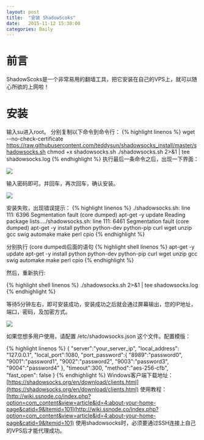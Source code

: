 ```yaml
---
layout: post
title:  "安装 ShadowScoks"
date:   2015-11-12 15:30:00
categories: Daily
---
```

# 前言 #
ShadowScoks是一个非常易用的翻墙工具，把它安装在自己的VPS上，就可以随心所欲的上网啦！
# 安装 #
输入su进入root。
分别复制以下命令到命令行：
{% highlight linenos %}
wget --no-check-certificate https://raw.githubusercontent.com/teddysun/shadowsocks_install/master/shadowsocks.sh
chmod +x shadowsocks.sh
./shadowsocks.sh 2>&1 | tee shadowsocks.log
{% endhighlight %}
执行最后一条命令之后，出现一下界面：

![](https://raw.githubusercontent.com/maplecumt/maplecumt.github.io/master/images/2015-11-12-shadowsocks/ss1.png)

输入密码即可。并回车，再次回车，确认安装。

![](https://raw.githubusercontent.com/maplecumt/maplecumt.github.io/master/images/2015-11-12-shadowsocks/ss3.png)

安装失败，出现错误提示：
{% highlight linenos %}
./shadowsocks.sh: line 111:  6396 Segmentation fault      (core dumped) apt-get -y update
Reading package lists..../shadowsocks.sh: line 111:  6461 Segmentation fault      (core dumped) apt-get -y install python python-dev python-pip curl wget unzip gcc swig automake make perl cpio
{% endhighlight %}

分别执行 (core dumped)后面的语句
{% highlight shell linenos %}
apt-get -y update
apt-get -y install python python-dev python-pip curl wget unzip gcc swig automake make perl cpio
{% endhighlight %}

然后，重新执行:

{% highlight shell linenos %}
./shadowsocks.sh 2>&1 | tee shadowsocks.log
{% endhighlight %}

等待5分钟左右，即可安装成功，安装成功之后就会通过屏幕输出，您的IP地址，端口，密码，及加密方式。

![](https://raw.githubusercontent.com/maplecumt/maplecumt.github.io/master/images/2015-11-12-shadowsocks/ss4.png)

如果您想多用户使用，请配置 /etc/shadowsocks.json 这个文件。配置模版：

{% highlight linenos %}
{
    "server":"your_server_ip",
    "local_address": "127.0.0.1",
    "local_port":1080,
    "port_password":{
         "8989":"password0",
         "9001":"password1",
         "9002":"password2",
         "9003":"password3",
         "9004":"password4"
    },
    "timeout":300,
    "method":"aes-256-cfb",
    "fast_open": false
}
{% endhighlight %}
Windows客户端下载地址：[https://shadowsocks.org/en/download/clients.html](https://shadowsocks.org/en/download/clients.html)
使用教程：[http://wiki.ssnode.co/index.php?option=com_content&view=article&id=4:about-your-home-page&catid=9&Itemid=101](http://wiki.ssnode.co/index.php?option=com_content&view=article&id=4:about-your-home-page&catid=9&Itemid=101)
使用shadowsocks时，必须要通过SSH连接上自己的VPS后才能代理成功。